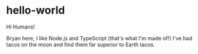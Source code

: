 # hello-world

Hi Humans!

Bryan here, I like Node.js and TypeScript (that's what I'm made of!)
I've had tacos on the moon and find them far superior to Earth tacos.
